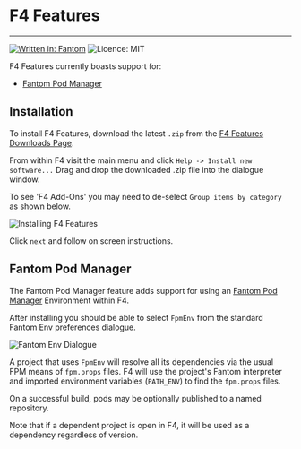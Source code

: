 # F4 Features
---
[![Written in: Fantom](http://img.shields.io/badge/written%20in-Fantom-lightgray.svg)](http://fantom-lang.org/)
![Licence: MIT](http://img.shields.io/badge/licence-MIT-blue.svg)

F4 Features currently boasts support for:

 - [Fantom Pod Manager](http://eggbox.fantomfactory.org/pods/afFpm/)


 
## Installation

To install F4 Features, download the latest `.zip` from the [F4 Features Downloads Page](https://bitbucket.org/AlienFactory/f4-features/downloads/).

From within F4 visit the main menu and click `Help -> Install new software...` Drag and drop the downloaded .zip file into the dialogue window.

To see 'F4 Add-Ons' you may need to de-select `Group items by category` as shown below.

![Installing F4 Features](https://bitbucket.org/repo/yGXyne/images/747274458-F4-FPM-Install.png)

Click `next` and follow on screen instructions.



## Fantom Pod Manager

The Fantom Pod Manager feature adds support for using an [Fantom Pod Manager](http://eggbox.fantomfactory.org/pods/afFpm/) Environment within F4.

After installing you should be able to select `FpmEnv` from the standard Fantom Env preferences dialogue.

![Fantom Env Dialogue](https://bitbucket.org/repo/yGXyne/images/3081401872-F4-Env.png)

A project that uses `FpmEnv` will resolve all its dependencies via the usual FPM means of `fpm.props` files. F4 will use the project's Fantom interpreter and imported environment variables (`PATH_ENV`) to find the `fpm.props` files.

On a successful build, pods may be optionally published to a named repository.

Note that if a dependent project is open in F4, it will be used as a dependency regardless of version.